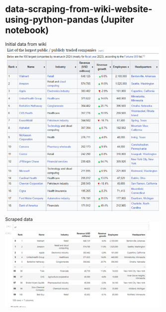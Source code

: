 # data-scraping-from-wiki-website-using-python-pandas (Jupiter notebook)

Initial data from wiki </br>
![Demo](wiki-data.png)


Scraped data </br>
![Demo](final.png)
